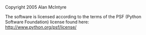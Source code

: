 Copyright 2005 Alan McIntyre

The software is licensed according to the terms of the PSF (Python Software Foundation) license found here: http://www.python.org/psf/license/